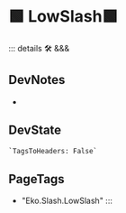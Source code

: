 
# 🟩  <eko>LowSlash</eko>🟩



::: details 🛠 <dev>&&&</dev>

## DevNotes

-

## DevState

```py
`TagsToHeaders: False`
```

<h2>PageTags</h2>

- "Eko.Slash.LowSlash"
:::
